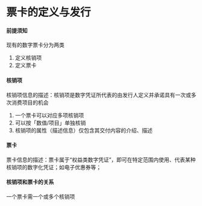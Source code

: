 # 票卡的定义与发行

#### 前提须知
现有的数字票卡分为两类
1. 定义核销项
2. 定义票卡

#### 核销项
核销项信息的描述：核销项是数字凭证所代表的由发行人定义并承诺具有一次或多次消费项目的机会
1. 一个票卡可以对应多项核销项
2. 可以按「数值/项目」单独核销
3. 核销项的属性（描述信息）仅包含其交付内容的介绍、描述

#### 票卡
票卡信息的描述：票卡属于“权益类数字凭证”，即可在特定范围内使用、代表某种核销项的数字化凭证；如电子优惠券等；

#### 核销项和票卡的关系

一个票卡需一个或多个核销项

